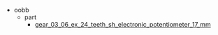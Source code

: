 * oobb
  * part
    * [gear_03_06_ex_24_teeth_sh_electronic_potentiometer_17_mm](oobb/part/gear_03_06_ex_24_teeth_sh_electronic_potentiometer_17_mm)
